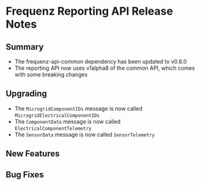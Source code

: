 # Frequenz Reporting API Release Notes

## Summary

- The frequenz-api-common dependency has been updated to v0.8.0
- The reporting API now uses v1alpha8 of the common API, which comes with some breaking changes

## Upgrading

- The `MicrogridComponentIDs` message is now called `MicrogridElectricalComponentIDs`
- The `ComponentData` message is now called `ElectricalComponentTelemetry`
- The `SensorData` message is now called `SensorTelemetry`

## New Features

<!-- Here goes the main new features and examples or instructions on how to use them -->

## Bug Fixes

<!-- Here goes notable bug fixes that are worth a special mention or explanation -->
